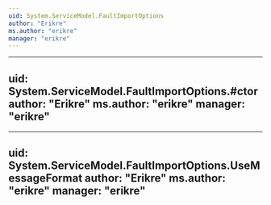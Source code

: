 ```yaml
---
uid: System.ServiceModel.FaultImportOptions
author: "Erikre"
ms.author: "erikre"
manager: "erikre"
---
```


---
uid: System.ServiceModel.FaultImportOptions.#ctor
author: "Erikre"
ms.author: "erikre"
manager: "erikre"
---

---
uid: System.ServiceModel.FaultImportOptions.UseMessageFormat
author: "Erikre"
ms.author: "erikre"
manager: "erikre"
---
